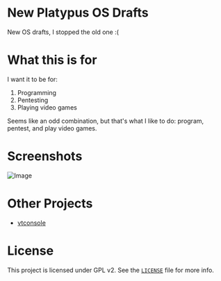 # New Platypus OS Drafts
New OS drafts, I stopped the old one :(

# What this is for
I want it to be for:
1. Programming
2. Pentesting
3. Playing video games

Seems like an odd combination, but that's what I like to do: program, pentest, and play video games.

# Screenshots
![Image](https://github.com/kushagra765/new-platypus-os-drafts/blob/0.07/screenshots/Platypus-OS-0.07-dev-new.png)

# Other Projects
- [vtconsole](https://github.com/sleepy-monax/vtconsole)

# License
This project is licensed under GPL v2. See the [`LICENSE`](https://github.com/Platypus-Tech/new-platypus-os-drafts/blob/0.06/LICENSE) file for more info.
